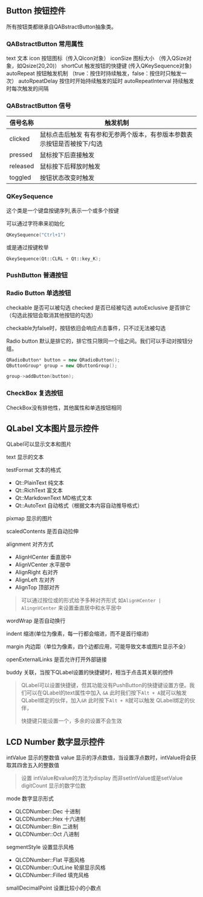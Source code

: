 ## Button 按钮控件

所有按钮类都继承自QABstractButton抽象类。

### QABstractButton 常用属性
text 文本
icon 按钮图标（传入QIcon对象）
iconSize 图标大小 （传入QSize对象，如Qsize(20,20)）
shortCut 触发按钮的快捷键 (传入QKeySequence对象)
autoRepeat 按钮触发机制 （true：按住时持续触发，false：按住时只触发一次）
autoRpeatDelay 按住时开始持续触发的延时
autoRepeatInterval 持续触发时每次触发的间隔
### QABstractButton 信号

| 信号名称     | 触发机制                                  |
| -------- | ------------------------------------- |
| clicked  | 鼠标点击后触发 有有参和无参两个版本，有参版本参数表示按钮是否被按下/勾选 |
| pressed  | 鼠标按下后直接触发                             |
| released | 鼠标按下后释放时触发                            |
| toggled  | 按钮状态改变时触发                             |

### QKeySequence

这个类是一个键盘按键序列,表示一个或多个按键

可以通过字符串来初始化
```C++
QKeySequence("Ctrl+1")
```

或是通过按键枚举
```C++
QkeySequence(Qt::CLRL + Qt::key_K);
```

### PushButton 普通按钮



### Radio Button 单选按钮

checkable 是否可以被勾选
checked 是否已经被勾选
autoExclusive 是否排它（勾选此按钮会取消其他按钮的勾选）

checkable为false时，按钮依旧会响应点击事件，只不过无法被勾选

Radio button 默认是排它的，排它性只限同一个组之间。我们可以手动对按钮分组。

```C++
QRadioButton* button = new QRadioButton();
QButtonGroup* group = new QButtonGroup();

group->addButton(button);
```

### CheckBox 复选按钮

CheckBox没有排他性，其他属性和单选按钮相同

## QLabel 文本图片显示控件

QLabel可以显示文本和图片

text 显示的文本

testFormat 文本的格式
- Qt::PlainText 纯文本
- Qt::RichText 富文本
- Qt::MarkdownText MD格式文本
- Qt::AutoText 自动格式（根据文本内容自动推导格式）


pixmap 显示的图片

scaledContents 是否自动拉伸

alignment 对齐方式
- AlignHCenter 垂直居中
- AlignVCenter 水平居中
- AlignRight 右对齐
- AlignLeft 左对齐
- AlignTop 顶部对齐

>可以通过按位或的形式给予多种对齐形式
>如`AlignHCenter | AlingnVCenter` 来设置垂直居中和水平居中

wordWrap 是否自动换行

indent  缩进(单位为像素，每一行都会缩进，而不是首行缩进)

margin 内边距（单位为像素，四个边都应用，可能导致文本或图片显示不全）

openExternalLinks 是否允许打开外部链接

buddy 关联，当按下QLabel设置的快捷键时，相当于点击其关联的控件

>QLabel可以设置快捷键，但其功能没有PushButton的快捷键设置方便。我们可以在QLabel的text属性中加入 `&A` 此时我们按下`Alt + A`就可以触发 QLabel绑定的伙伴，加入`&R` 此时按下`Alt + R`就可以触发 QLabel绑定的伙伴，
>
>快捷键只能设置一个，多余的设置不会生效

## LCD Number 数字显示控件

intValue 显示的整数值
value 显示的浮点数值，当设置浮点数时，intValue将会获取其四舍五入的整数值
> 设置 intValue和value的方法为display 而非setIntValue或是setValue
digitCount 显示的数字位数

mode 数字显示形式
- QLCDNumber::Dec 十进制
- QLCDNumber::Hex 十六进制
- QLCDNumber::Bin 二进制
- QLCDNumber::Oct 八进制

segmentStyle 设置显示风格

- QLCDNumber::Flat 平面风格
- QLCDNumber::OutLine 轮廓显示风格
- QLCDNumber::Filled 填充风格

smallDecimalPoint 设置比较小的小数点